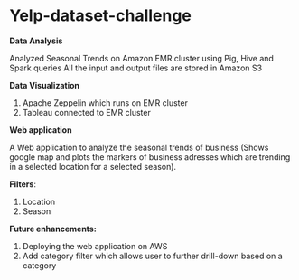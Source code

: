 # Yelp-dataset-challenge

**Data Analysis**

Analyzed Seasonal Trends on Amazon EMR cluster using Pig, Hive and Spark queries
All the input and output files are stored in Amazon S3

**Data Visualization**

  1. Apache Zeppelin which runs on EMR cluster
  2. Tableau connected to EMR cluster

**Web application**

A Web application to analyze the seasonal trends of business (Shows google map and plots the markers of business adresses 
which are trending in a selected location for a selected season).

**Filters**:
  1. Location
  2. Season

**Future enhancements:**
  1. Deploying the web application on AWS
  2. Add category filter which allows user to further drill-down based on a category

